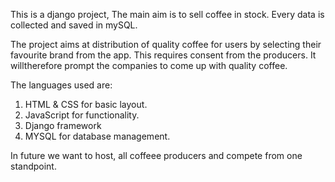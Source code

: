 This is a django project, The main aim is to sell coffee in stock. Every data is collected and saved in mySQL.

The project aims at distribution of quality coffee for users by selecting their favourite brand from the app. This requires consent from the producers. It willtherefore prompt the companies to come up with quality coffee.

The languages used are:
1. HTML & CSS for basic layout.
2. JavaScript for functionality.
3. Django framework 
4. MYSQL for database management.

In future we want to host, all coffeee producers and compete from one standpoint.

